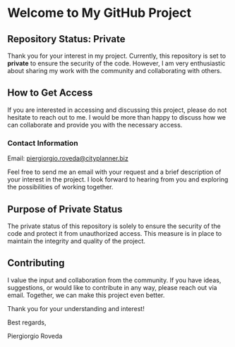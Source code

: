 # Welcome to My GitHub Project

## Repository Status: Private

Thank you for your interest in my project. Currently, this repository is set to **private** to ensure the security of the code. However, I am very enthusiastic about sharing my work with the community and collaborating with others.

## How to Get Access

If you are interested in accessing and discussing this project, please do not hesitate to reach out to me. I would be more than happy to discuss how we can collaborate and provide you with the necessary access.

### Contact Information

Email: [piergiorgio.roveda@cityplanner.biz](mailto:piergiorgio.roveda@cityplanner.biz)

Feel free to send me an email with your request and a brief description of your interest in the project. I look forward to hearing from you and exploring the possibilities of working together.

## Purpose of Private Status

The private status of this repository is solely to ensure the security of the code and protect it from unauthorized access. This measure is in place to maintain the integrity and quality of the project.

## Contributing

I value the input and collaboration from the community. If you have ideas, suggestions, or would like to contribute in any way, please reach out via email. Together, we can make this project even better.

Thank you for your understanding and interest!

Best regards,

Piergiorgio Roveda
